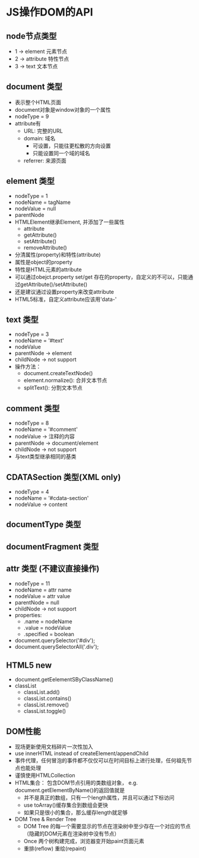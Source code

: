 # JS操作DOM的API

## node节点类型
- 1 -> element 元素节点
- 2 -> attribute 特性节点
- 3 -> text 文本节点

## document 类型
- 表示整个HTML页面
- document对象是window对象的一个属性
- nodeType = 9
- attribute有
	- URL: 完整的URL
	- domain: 域名 
		- 可设置，只能往更松散的方向设置
		- 只能设置同一个域的域名
	- referrer: 来源页面

## element 类型
- nodeType = 1
- nodeName = tagName
- nodeValue = null
- parentNode
- HTMLElement继承Element, 并添加了一些属性
	- attribute
 	- getAttribute()
 	- setAttribute()
 	- removeAttribute()
- 分清属性(property)和特性(attribute)
- 属性是object的property
- 特性是HTML元素的attribute
- 可以通过obejct.property set/get 存在的property，自定义的不可以，只能通过getAttribute()/setAttribute()
- 还是建议通过设置property来改变attribute
- HTML5标准，自定义attribute应该用'data-'

## text 类型
- nodeType = 3
- nodeName = '#text'
- nodeValue
- parentNode -> element
- childNode -> not support
- 操作方法：
    - document.createTextNode()
    - element.normalize(): 合并文本节点
    - splitText(): 分割文本节点

## comment 类型
- nodeType = 8
- nodeName = '#comment'
- nodeValue -> 注释的内容
- parentNode -> document/element
- childNode -> not support
- 与text类型继承相同的基类

## CDATASection 类型(XML only)
- nodeType = 4
- nodeName = '#cdata-section'
- nodeValue -> content

## documentType 类型
## documentFragment 类型
## attr 类型 (不建议直接操作)
- nodeType = 11
- nodeName = attr name
- nodeValue = attr value
- parentNode = null
- childNode -> not support
- properties:
    - .name = nodeName 
    - .value = nodeValue
    - .specified = boolean
- document.querySelector('#div');
- document.querySelectorAll('.div');


## HTML5 new
- document.getEelementSByClassName()
- classList
    - classList.add()
    - classList.contains()
    - classList.remove()
    - classList.toggle()


## DOM性能
- 现场更新使用文档碎片一次性加入
- use innerHTML instead of createElement/appendChild
- 事件代理，任何冒泡的事件都不仅仅可以在时间目标上进行处理，任何祖先节点也能处理
- 谨慎使用HTMLCollection
- HTML集合： 包含DOM节点引用的类数组对象， e.g. document.getElementByName()的返回值就是
    - 并不是真正的数组，只有一个length属性，并且可以通过下标访问
    - use toArray()缓存集合到数组会更快
    - 如果只是很小的集合，那么缓存length就足够
- DOM Tree & Render Tree
    - DOM Tree 的每一个需要显示的节点在渲染树中至少存在一个对应的节点（隐藏的DOM元素在渲染树中没有节点）
    - Once 两个树构建完成，浏览器变开始paint页面元素
    - 重排(reflow) 重绘(repaint)
















